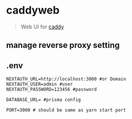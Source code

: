 # caddyweb

> Web UI for [caddy](https://caddyserver.com/)

## manage reverse proxy setting

## .env

```env
NEXTAUTH_URL=http://localhost:3000 #or Domain
NEXTAUTH_USER=admin #user
NEXTAUTH_PASSWORD=123456 #password

DATABASE_URL= #prisma config

PORT=3000 # should be same as yarn start port
```